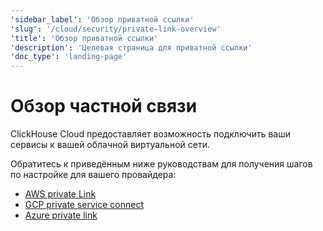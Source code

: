 ```yaml
---
'sidebar_label': 'Обзор приватной ссылки'
'slug': '/cloud/security/private-link-overview'
'title': 'Обзор приватной ссылки'
'description': 'Целевая страница для приватной ссылки'
'doc_type': 'landing-page'
---
```

# Обзор частной связи

ClickHouse Cloud предоставляет возможность подключить ваши сервисы к вашей облачной виртуальной сети.

Обратитесь к приведённым ниже руководствам для получения шагов по настройке для вашего провайдера:

- [AWS private Link](/manage/security/aws-privatelink)
- [GCP private service connect](/manage/security/gcp-private-service-connect)
- [Azure private link](/cloud/security/azure-privatelink)